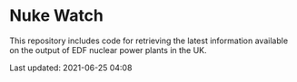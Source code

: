 # Nuke Watch

This repository includes code for retrieving the latest information available on the output of EDF nuclear power plants in the UK.

Last updated: 2021-06-25 04:08